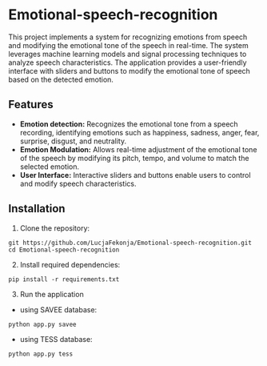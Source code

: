 # Emotional-speech-recognition
This project implements a system for recognizing emotions from speech and modifying the emotional tone of the speech in real-time. The system leverages machine learning models and signal processing techniques to analyze speech characteristics. The application provides a user-friendly interface with sliders and buttons to modify the emotional tone of speech based on the detected emotion.

## Features
- __Emotion detection:__ Recognizes the emotional tone from a speech recording, identifying emotions such as happiness, sadness, anger, fear, surprise, disgust, and neutrality.
- __Emotion Modulation:__ Allows real-time adjustment of the emotional tone of the speech by modifying its pitch, tempo, and volume to match the selected emotion.
- __User Interface:__ Interactive sliders and buttons enable users to control and modify speech characteristics.

## Installation
1. Clone the repository:
```
git https://github.com/LucjaFekonja/Emotional-speech-recognition.git
cd Emotional-speech-recognition
```

2. Install required dependencies:
```
pip install -r requirements.txt
```

3. Run the application
- using SAVEE database:
```
python app.py savee
```
- using TESS database:
```
python app.py tess
```
